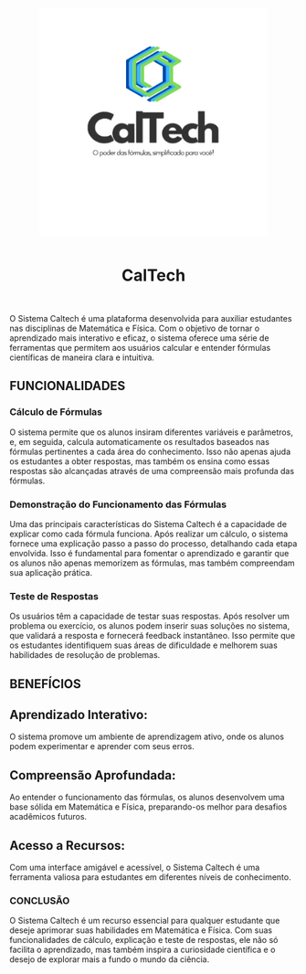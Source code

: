 <p align="center">
    <img src="/web/img/logo.png" alt="Logo CalTech" style="width: 400px; margin-top: 10px; margin-bottom: 10px;">
    <h1 align="center">CalTech</h1>
    <br>
</p>

O Sistema Caltech é uma plataforma desenvolvida para auxiliar estudantes nas disciplinas de Matemática e Física. Com o objetivo de tornar o aprendizado mais interativo e eficaz, o sistema oferece uma série de ferramentas que permitem aos usuários calcular e entender fórmulas científicas de maneira clara e intuitiva.


FUNCIONALIDADES
------------
### Cálculo de Fórmulas
O sistema permite que os alunos insiram diferentes variáveis e parâmetros, e, em seguida, calcula automaticamente os resultados baseados nas fórmulas pertinentes a cada área do conhecimento. Isso não apenas ajuda os estudantes a obter respostas, mas também os ensina como essas respostas são alcançadas através de uma compreensão mais profunda das fórmulas.

### Demonstração do Funcionamento das Fórmulas
Uma das principais características do Sistema Caltech é a capacidade de explicar como cada fórmula funciona. Após realizar um cálculo, o sistema fornece uma explicação passo a passo do processo, detalhando cada etapa envolvida. Isso é fundamental para fomentar o aprendizado e garantir que os alunos não apenas memorizem as fórmulas, mas também compreendam sua aplicação prática.

### Teste de Respostas
Os usuários têm a capacidade de testar suas respostas. Após resolver um problema ou exercício, os alunos podem inserir suas soluções no sistema, que validará a resposta e fornecerá feedback instantâneo. Isso permite que os estudantes identifiquem suas áreas de dificuldade e melhorem suas habilidades de resolução de problemas.

BENEFÍCIOS
------------

## Aprendizado Interativo:
 O sistema promove um ambiente de aprendizagem ativo, onde os alunos podem experimentar e aprender com seus erros.
 
## Compreensão Aprofundada: 
Ao entender o funcionamento das fórmulas, os alunos desenvolvem uma base sólida em Matemática e Física, preparando-os melhor para desafios acadêmicos futuros.

## Acesso a Recursos:
 Com uma interface amigável e acessível, o Sistema Caltech é uma ferramenta valiosa para estudantes em diferentes níveis de conhecimento.


### CONCLUSÃO

O Sistema Caltech é um recurso essencial para qualquer estudante que deseje aprimorar suas habilidades em Matemática e Física. Com suas funcionalidades de cálculo, explicação e teste de respostas, ele não só facilita o aprendizado, mas também inspira a curiosidade científica e o desejo de explorar mais a fundo o mundo da ciência.